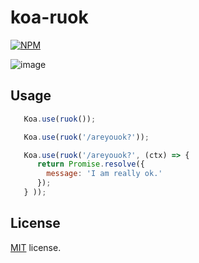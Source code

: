 # koa-ruok
[![NPM](https://nodei.co/npm/koa-ruok.png?stars&downloads)](https://nodei.co/npm/koa-ruok/)

![image](http://upload.ikanchai.com/2015/0502/1430536638903.gif)

## Usage
  ```javascript
     Koa.use(ruok());
  ```

  ```javascript
     Koa.use(ruok('/areyouok?'));
  ```

  ```javascript
     Koa.use(ruok('/areyouok?', (ctx) => {
        return Promise.resolve({
          message: 'I am really ok.'
        });
     } ));
  ```

## License

[MIT](https://mths.be/mit) license.
